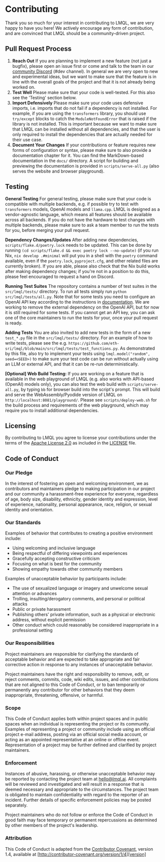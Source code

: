 # Contributing

Thank you so much for your interest in contributing to LMQL, we are very happy to have you here! We 
actively encourage any form of contribution, and are convinced that LMQL should be a community-driven
project.

## Pull Request Process

1. **Reach Out** If you are planning to implement a new feature (not just a bugfix), please open an issue first or come and talk to the team in our [community Discord](https://discord.gg/7eJP4fcyNT) (#dev channel). In general we are very open to new and 
   experimental ideas, but we want to make sure that the feature is in line with the overall goals of the project and that it is not already being worked on.
2. **Test Well** Please make sure that your code is well-tested. For this also see the 'Testing' section below.
3. **Import Defensively** Please make sure your code uses defensive imports, i.e. imports that do not fail if a dependency is not installed. For example, if you are using the `transformers` library, you should use `try/except` blocks to catch the `ModuleNotFoundError` that is raised if the library is not installed. This is  important because we want to make sure that LMQL can be installed without all dependencies, and that the user is only required to install the dependencies that are actually needed for their use case.
4. **Document Your Changes** If your contributions or feature requires new forms of configuration or syntax, please make sure to also provide a documentation chapter for it. You can find the MarkDown-based documentation in the `docs/` directory. A script for building and previewing the documentation is provided in `scripts/serve-all.py` (also serves the website and browser playground).

## Testing

**General Testing** For general testing, please make sure that your code is compatible with multiple backends, e.g. if possible try to test with `transformers` models, OpenAI models and `llama.cpp`. LMQL is designed as a vendor-agnostic language, which means all features should be available across all backends. If you do not have the hardware to test changes with multiple backends, please make sure to ask a team member to run the tests for you, before merging your pull request.

**Dependency Changes/Updates** After adding new dependencies, `scripts/flake.d/poetry.lock` needs to be updated. This can be done by running `(cd scripts/flake.d && exec poetry lock --no-update)` (if you run Nix, `nix develop .#minimal` will put you in a shell with the `poetry` command available, even if the `poetry.lock`, `pyproject.cfg`, and other related files are currently broken). If you are able, please also check that the Nix build works after making dependency changes; if you're not in a position to do this, please feel encouraged to request a hand on Discord.

**Running Test Suites** The repository contains a number of test suites in the `src/lmql/tests/` directory. To run all 
tests simply run `python src/lmql/tests/all.py`. Note that for some tests you need to configure an
OpenAI API key according to the instructions in [documentation](https://docs.lmql.ai/en/stable/language/openai.html).
We are working to remove the external dependency on the OpenAI API, but for now it is still required
for some tests. If you cannot get an API key, you can ask one of the core maintainers to run the
tests for your, once your pull request is ready.

**Adding Tests** You are also invited to add new tests in the form of a new `test_*.py` file in the `src/lmql/tests/` 
directory. For an example of how to write tests, please see the e.g. `https://github.com/eth-sri/lmql/blob/main/src/lmql/tests/test_functions.py`.
As demonstrated by this file, also try to implement your tests using `lmql.model("random", seed=<SEED>)` to make sure
your test code can be run without actually using an LLM or external API, and that it can be re-run
deterministically.

**[Optional] Web Build Testing:** If you are working on a feature that is available in the web playground of LMQL (e.g. also works with API-based (OpenAI) models only), you can also test the web build with `scripts/serve-all.py`, by typing `bb` for browser build into the script's prompt. This will build and serve the WebAssembly/Pyodide version of LMQL on `http://localhost:8081/playground/`. Please see `scripts/deploy-web.sh` for the build process and requirements of the web playground, which may require you to install additional dependencies. 

## Licensing

By contributing to LMQL you agree to license your contributions under the terms of
the [Apache License 2.0](https://www.apache.org/licenses/LICENSE-2.0) as included in the [LICENSE](./LICENSE) file.

## Code of Conduct

### Our Pledge

In the interest of fostering an open and welcoming environment, we as
contributors and maintainers pledge to making participation in our project and
our community a harassment-free experience for everyone, regardless of age, body
size, disability, ethnicity, gender identity and expression, level of experience,
nationality, personal appearance, race, religion, or sexual identity and
orientation.

### Our Standards

Examples of behavior that contributes to creating a positive environment
include:

* Using welcoming and inclusive language
* Being respectful of differing viewpoints and experiences
* Gracefully accepting constructive criticism
* Focusing on what is best for the community
* Showing empathy towards other community members

Examples of unacceptable behavior by participants include:

* The use of sexualized language or imagery and unwelcome sexual attention or
advances
* Trolling, insulting/derogatory comments, and personal or political attacks
* Public or private harassment
* Publishing others' private information, such as a physical or electronic
  address, without explicit permission
* Other conduct which could reasonably be considered inappropriate in a
  professional setting

### Our Responsibilities

Project maintainers are responsible for clarifying the standards of acceptable
behavior and are expected to take appropriate and fair corrective action in
response to any instances of unacceptable behavior.

Project maintainers have the right and responsibility to remove, edit, or
reject comments, commits, code, wiki edits, issues, and other contributions
that are not aligned to this Code of Conduct, or to ban temporarily or
permanently any contributor for other behaviors that they deem inappropriate,
threatening, offensive, or harmful.

### Scope

This Code of Conduct applies both within project spaces and in public spaces
when an individual is representing the project or its community. Examples of
representing a project or community include using an official project e-mail
address, posting via an official social media account, or acting as an appointed
representative at an online or offline event. Representation of a project may be
further defined and clarified by project maintainers.

### Enforcement

Instances of abusive, harassing, or otherwise unacceptable behavior may be
reported by contacting the project team at [hello@lmql.ai](mailto:hello@lmql.ai). All
complaints will be reviewed and investigated and will result in a response that
is deemed necessary and appropriate to the circumstances. The project team is
obligated to maintain confidentiality with regard to the reporter of an incident.
Further details of specific enforcement policies may be posted separately.

Project maintainers who do not follow or enforce the Code of Conduct in good
faith may face temporary or permanent repercussions as determined by other
members of the project's leadership.

### Attribution

This Code of Conduct is adapted from the [Contributor Covenant][homepage], version 1.4,
available at [http://contributor-covenant.org/version/1/4][version]

[homepage]: http://contributor-covenant.org
[version]: http://contributor-covenant.org/version/1/4/
